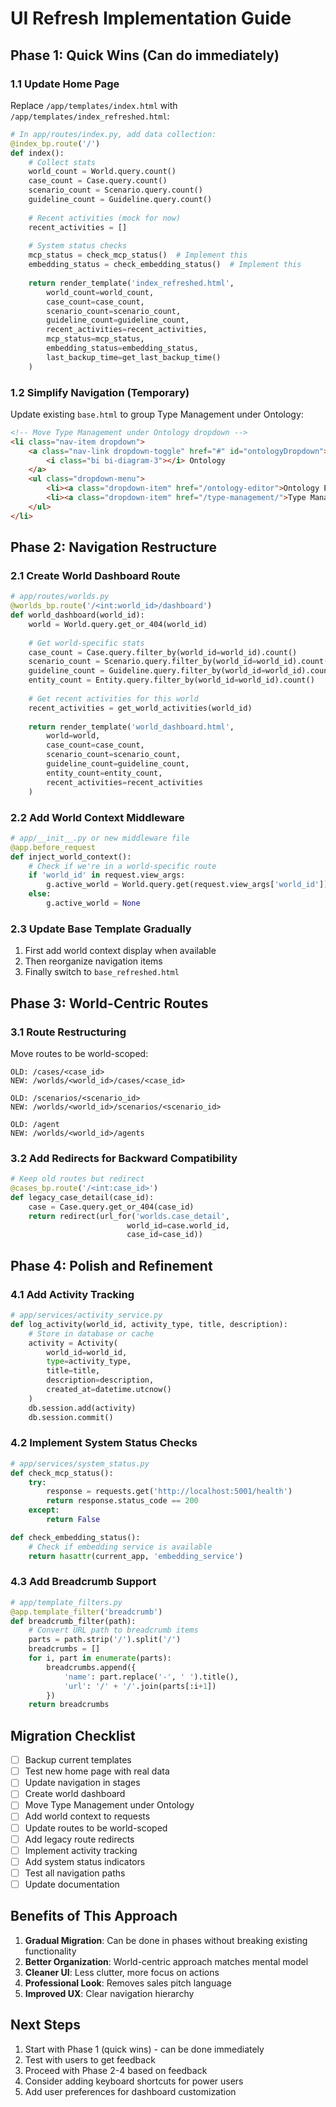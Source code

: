 # UI Refresh Implementation Guide

## Phase 1: Quick Wins (Can do immediately)

### 1.1 Update Home Page
Replace `/app/templates/index.html` with `/app/templates/index_refreshed.html`:
```python
# In app/routes/index.py, add data collection:
@index_bp.route('/')
def index():
    # Collect stats
    world_count = World.query.count()
    case_count = Case.query.count()
    scenario_count = Scenario.query.count()
    guideline_count = Guideline.query.count()
    
    # Recent activities (mock for now)
    recent_activities = []
    
    # System status checks
    mcp_status = check_mcp_status()  # Implement this
    embedding_status = check_embedding_status()  # Implement this
    
    return render_template('index_refreshed.html',
        world_count=world_count,
        case_count=case_count,
        scenario_count=scenario_count,
        guideline_count=guideline_count,
        recent_activities=recent_activities,
        mcp_status=mcp_status,
        embedding_status=embedding_status,
        last_backup_time=get_last_backup_time()
    )
```

### 1.2 Simplify Navigation (Temporary)
Update existing `base.html` to group Type Management under Ontology:
```html
<!-- Move Type Management under Ontology dropdown -->
<li class="nav-item dropdown">
    <a class="nav-link dropdown-toggle" href="#" id="ontologyDropdown">
        <i class="bi bi-diagram-3"></i> Ontology
    </a>
    <ul class="dropdown-menu">
        <li><a class="dropdown-item" href="/ontology-editor">Ontology Editor</a></li>
        <li><a class="dropdown-item" href="/type-management/">Type Management</a></li>
    </ul>
</li>
```

## Phase 2: Navigation Restructure

### 2.1 Create World Dashboard Route
```python
# app/routes/worlds.py
@worlds_bp.route('/<int:world_id>/dashboard')
def world_dashboard(world_id):
    world = World.query.get_or_404(world_id)
    
    # Get world-specific stats
    case_count = Case.query.filter_by(world_id=world_id).count()
    scenario_count = Scenario.query.filter_by(world_id=world_id).count()
    guideline_count = Guideline.query.filter_by(world_id=world_id).count()
    entity_count = Entity.query.filter_by(world_id=world_id).count()
    
    # Get recent activities for this world
    recent_activities = get_world_activities(world_id)
    
    return render_template('world_dashboard.html',
        world=world,
        case_count=case_count,
        scenario_count=scenario_count,
        guideline_count=guideline_count,
        entity_count=entity_count,
        recent_activities=recent_activities
    )
```

### 2.2 Add World Context Middleware
```python
# app/__init__.py or new middleware file
@app.before_request
def inject_world_context():
    # Check if we're in a world-specific route
    if 'world_id' in request.view_args:
        g.active_world = World.query.get(request.view_args['world_id'])
    else:
        g.active_world = None
```

### 2.3 Update Base Template Gradually
1. First add world context display when available
2. Then reorganize navigation items
3. Finally switch to `base_refreshed.html`

## Phase 3: World-Centric Routes

### 3.1 Route Restructuring
Move routes to be world-scoped:
```
OLD: /cases/<case_id>
NEW: /worlds/<world_id>/cases/<case_id>

OLD: /scenarios/<scenario_id>  
NEW: /worlds/<world_id>/scenarios/<scenario_id>

OLD: /agent
NEW: /worlds/<world_id>/agents
```

### 3.2 Add Redirects for Backward Compatibility
```python
# Keep old routes but redirect
@cases_bp.route('/<int:case_id>')
def legacy_case_detail(case_id):
    case = Case.query.get_or_404(case_id)
    return redirect(url_for('worlds.case_detail', 
                          world_id=case.world_id, 
                          case_id=case_id))
```

## Phase 4: Polish and Refinement

### 4.1 Add Activity Tracking
```python
# app/services/activity_service.py
def log_activity(world_id, activity_type, title, description):
    # Store in database or cache
    activity = Activity(
        world_id=world_id,
        type=activity_type,
        title=title,
        description=description,
        created_at=datetime.utcnow()
    )
    db.session.add(activity)
    db.session.commit()
```

### 4.2 Implement System Status Checks
```python
# app/services/system_status.py
def check_mcp_status():
    try:
        response = requests.get('http://localhost:5001/health')
        return response.status_code == 200
    except:
        return False

def check_embedding_status():
    # Check if embedding service is available
    return hasattr(current_app, 'embedding_service')
```

### 4.3 Add Breadcrumb Support
```python
# app/template_filters.py
@app.template_filter('breadcrumb')
def breadcrumb_filter(path):
    # Convert URL path to breadcrumb items
    parts = path.strip('/').split('/')
    breadcrumbs = []
    for i, part in enumerate(parts):
        breadcrumbs.append({
            'name': part.replace('-', ' ').title(),
            'url': '/' + '/'.join(parts[:i+1])
        })
    return breadcrumbs
```

## Migration Checklist

- [ ] Backup current templates
- [ ] Test new home page with real data
- [ ] Update navigation in stages
- [ ] Create world dashboard
- [ ] Move Type Management under Ontology
- [ ] Add world context to requests
- [ ] Update routes to be world-scoped
- [ ] Add legacy route redirects
- [ ] Implement activity tracking
- [ ] Add system status indicators
- [ ] Test all navigation paths
- [ ] Update documentation

## Benefits of This Approach

1. **Gradual Migration**: Can be done in phases without breaking existing functionality
2. **Better Organization**: World-centric approach matches mental model
3. **Cleaner UI**: Less clutter, more focus on actions
4. **Professional Look**: Removes sales pitch language
5. **Improved UX**: Clear navigation hierarchy

## Next Steps

1. Start with Phase 1 (quick wins) - can be done immediately
2. Test with users to get feedback
3. Proceed with Phase 2-4 based on feedback
4. Consider adding keyboard shortcuts for power users
5. Add user preferences for dashboard customization